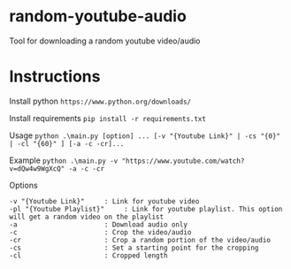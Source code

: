 # random-youtube-audio
Tool for downloading a random youtube video/audio

# Instructions
Install python
`https://www.python.org/downloads/`

Install requirements
`pip install -r requirements.txt`

Usage
`python .\main.py [option] ... [-v "{Youtube Link}" | -cs "{0}" | -cl "{60}" ] [-a -c -cr]...`

Example
`python .\main.py -v "https://www.youtube.com/watch?v=dQw4w9WgXcQ" -a -c -cr`

Options 
```
-v "{Youtube Link}"     : Link for youtube video
-pl "{Youtube Playlist}"     : Link for youtube playlist. This option will get a random video on the playlist
-a                      : Download audio only
-c                      : Crop the video/audio
-cr                     : Crop a random portion of the video/audio
-cs                     : Set a starting point for the cropping
-cl                     : Cropped length
```